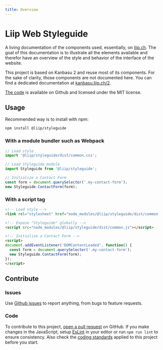 ```yaml
---
title: Overview
---
```


# Liip Web Styleguide

A living documentation of the components used, essentially, on [liip.ch](https://www.liip.ch). The goal of this documentation is to illustrate all the elements available and therefor have an overview of the style and behavior of the interface of the website.

This project is based on Kanbasu 2 and reuse most of its components. For the sake of clarity, those components are not documented here. You can find a dedicated documentation at [kanbasu.liip.ch/2](http://kanbasu.liip.ch/2/).

[The code](https://github.com/liip/styleguide) is available on Github and licensed under the MIT license.

## Usage

Recommended way is to install with npm:

```bash
npm install @liip/styleguide
```

### With a module bundler such as Webpack

```js
// Load style
import '@liip/styleguide/dist/common.css';

// Load Styleguide module
import Styleguide from '@liip/styleguide';

// Initialize a Contact Form
const form = document.querySelector('.my-contact-form');
new Styleguide.ContactForm(form);
```

### With a script tag

```html
<!-- Load style -->
<link rel="stylesheet" href="node_modules/@liip/styleguide/dist/common.css">

<!-- Expose "Styleguide" globally -->
<script src="node_modules/@liip/styleguide/dist/common.js"></script>

<!-- Initialize a Contact Form -->
<script>
document.addEventListener('DOMContentLoaded', function() {
  const form = document.querySelector('.my-contact-form');
  new Styleguide.ContactForm(form);
});
</script>
```

## Contribute

### Issues

Use [Github issues](https://github.com/liip/styleguide/issues) to report anything, from bugs to feature requests.

### Code

To contribute to this project, [open a pull request](https://github.com/liip/styleguide/pulls) on GitHub. If you make changes in the JavaScript, setup [EsLint](https://eslint.org/) in your editor or run `npm run lint` to ensure consistency. Also check the [coding standards](https://github.com/team-rawbot/coding-standards) applied to this project before you start.
